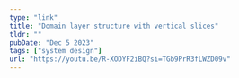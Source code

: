 ```yaml
---
type: "link"
title: "Domain layer structure with vertical slices"
tldr: ""
pubDate: "Dec 5 2023"
tags: ["system design"]
url: "https://youtu.be/R-XODYF2iBQ?si=TGb9PrR3fLWZD09v"
---
```

